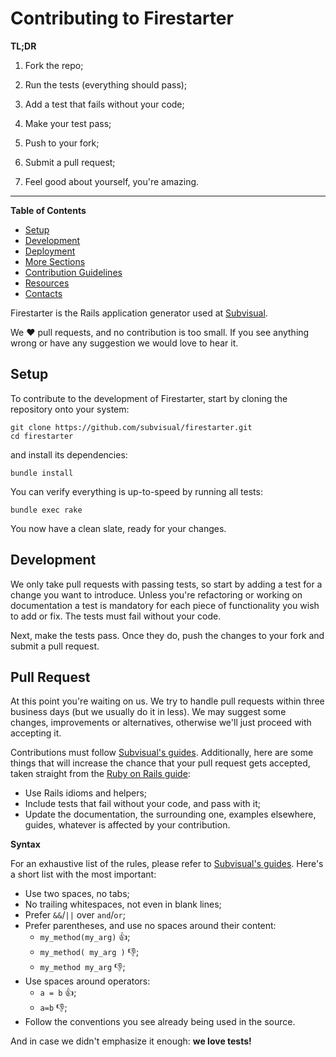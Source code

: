 [subvisual]: http://subvisual.co/

# Contributing to Firestarter

**TL;DR**

1. Fork the repo;

2. Run the tests (everything should pass);

3. Add a test that fails without your code;

4. Make your test pass;

5. Push to your fork;

6. Submit a pull request;

7. Feel good about yourself, you're amazing.

---

**Table of Contents**

* [Setup](#setup)
* [Development](#development)
* [Deployment](#deployment)
* [More Sections](#more-sections)
* [Contribution Guidelines](#contribution-guidelines)
* [Resources](#resources)
* [Contacts](#contacts)

Firestarter is the Rails application generator used at [Subvisual][subvisual].

We :heart: pull requests, and no contribution is too small. If you see anything
wrong or have any suggestion we would love to hear it.

Setup
-----

To contribute to the development of Firestarter, start by cloning the repository
onto your system:

    git clone https://github.com/subvisual/firestarter.git
    cd firestarter

and install its dependencies:

    bundle install

You can verify everything is up-to-speed by running all tests:

    bundle exec rake

You now have a clean slate, ready for your changes.

Development
-----------

We only take pull requests with passing tests, so start by adding a test for
a change you want to introduce. Unless you're refactoring or working on
documentation a test is mandatory for each piece of functionality you wish to
add or fix. The tests must fail without your code.

Next, make the tests pass. Once they do, push the changes to your fork and
submit a pull request.

Pull Request
------------

At this point you're waiting on us. We try to handle pull requests within three
business days (but we usually do it in less). We may suggest some changes,
improvements or alternatives, otherwise we'll just proceed with accepting it.

Contributions must follow [Subvisual's guides][subvisual-guides]. Additionally,
here are some things that will increase the chance that your pull request gets
accepted, taken straight from the [Ruby on Rails guide][ror-guide]:

* Use Rails idioms and helpers;
* Include tests that fail without your code, and pass with it;
* Update the documentation, the surrounding one, examples elsewhere, guides,
  whatever is affected by your contribution.

[subvisual-guides]: https://github.com/subvisual/guides
[ror-guide]: http://guides.rubyonrails.org/contributing_to_ruby_on_rails.html#write-your-code

**Syntax**

For an exhaustive list of the rules, please refer to
[Subvisual's guides][subvisual-guides]. Here's a short list with the most
important:

* Use two spaces, no tabs;
* No trailing whitespaces, not even in blank lines;
* Prefer `&&`/`||` over `and`/`or`;
* Prefer parentheses, and use no spaces around their content:
  * `my_method(my_arg)` :+1:;
  * `my_method( my_arg )` :-1:;
  * `my_method my_arg` :-1:;
* Use spaces around operators:
  * `a = b` :+1:;
  * `a=b` :-1:;
* Follow the conventions you see already being used in the source.

And in case we didn't emphasize it enough: **we love tests!**
